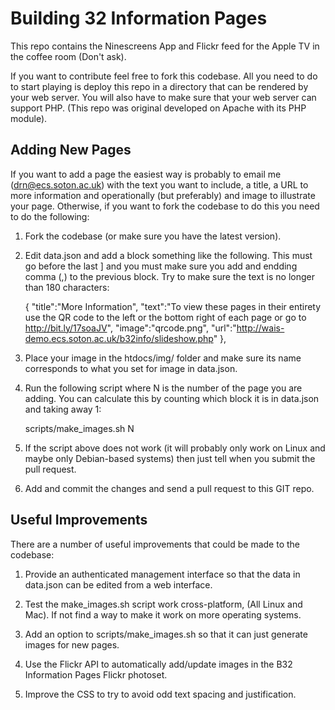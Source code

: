 Building 32 Information Pages
=============================

This repo contains the Ninescreens App and Flickr feed for the Apple TV in the coffee room (Don't ask).  

If you want to contribute feel free to fork this codebase.  All you need to do to start playing is deploy this repo in a directory that can be rendered by your web server.  You will also have to make sure that your web server can support PHP.  (This repo was original developed on Apache with its PHP module).


Adding New Pages
----------------
If you want to add a page the easiest way is probably to email me (drn@ecs.soton.ac.uk) with the text you want to include, a title, a URL to more information and operationally (but preferably) and image to illustrate your page.  Otherwise, if you want to fork the codebase to do this you need to do the following:

1. Fork the codebase (or make sure you have the latest version).

2. Edit data.json and add a block something like the following. This must go before the last ] and you must make sure you add and endding comma (,) to the previous block.  Try to make sure the text is no longer than 180 characters:

	{
                "title":"More Information",
                "text":"To view these pages in their entirety use the QR code to the left or the bottom right of each page or go to http://bit.ly/17soaJV",
                "image":"qrcode.png",
                "url":"http://wais-demo.ecs.soton.ac.uk/b32info/slideshow.php"
        },

3. Place your image in the htdocs/img/ folder and make sure its name corresponds to what you set for image in data.json.

4. Run the following script where N is the number of the page you are adding.  You can calculate this by counting which block it is in data.json and taking away 1:

	scripts/make_images.sh N

5. If the script above does not work (it will probably only work on Linux and maybe only Debian-based systems) then just tell when you submit the pull request.  

6. Add and commit the changes and send a pull request to this GIT repo.


Useful Improvements
-------------------
There are a number of useful improvements that could be made to the codebase:

1. Provide an authenticated management interface so that the data in data.json can be edited from a web interface.

2. Test the make\_images.sh script work cross-platform, (All Linux and Mac).  If not find a way to make it work on more operating systems.

3. Add an option to scripts/make\_images.sh so that it can just generate images for new pages.

4. Use the Flickr API to automatically add/update images in the B32 Information Pages Flickr photoset.

5. Improve the CSS to try to avoid odd text spacing and justification.
